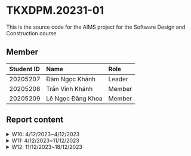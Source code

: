 # TKXDPM.20231-01

This is the source code for the AIMS project for the Software Design and Construction course

## Member 
| Student ID  | Name               | Role    |
|:------------|:-------------------|:--------|
| 20205207    | Đàm Ngọc Khánh     | Leader  |
| 20205208    | Trần Vinh Khánh    | Member  |
| 20205209    | Lê Ngọc Đăng Khoa  | Member  |

## Report content 

<details>
  <summary>W10: 4/12/2023~4/12/2023 </summary>
<br>
<details>
<summary>Đàm Ngọc Khánh</summary>
<br>

- Assigned tasks:
    - Bổ sung class Media
    - Cài đặt MediaDao để lấy data
    - Tạo file FXML và hiển thị các media lên home
    - Phân tích coupling liên quan đến task đã làm

- Implementation details:
    - Pull Request(s):[#6](https://github.com/TVKain/TKXDPM.VP.20231/pull/6) [#9](https://github.com/TVKain/TKXDPM.VP.20231/pull/9) [#10](https://github.com/TVKain/TKXDPM.VP.20231/pull/10)
    - Specific implementation details:
        - Cài đặt lớp Media
        - Cài đặt giao diện cho SqliteMediaDao
        - Cài đặt HomeViewHandler.java và MediaHomeViewHandler.java để có thể show giao diện

</details>

<details>
<summary>Trần Vinh Khánh</summary>
<br>

- Assigned tasks:
    - Set up the base for the project
    - Implement cart class
    - Analyzes coupling for the cart class 
    - Implement admin login features

- Implementation details:
    - Pull Request(s): [#8](https://github.com/TVKain/TKXDPM.VP.20231/pull/8) [#7](https://github.com/TVKain/TKXDPM.VP.20231/pull/7) [#5](https://github.com/TVKain/TKXDPM.VP.20231/pull/5) [#1](https://github.com/TVKain/TKXDPM.VP.20231/pull/1) [#2](https://github.com/TVKain/TKXDPM.VP.20231/pull/2) [#4](https://github.com/TVKain/TKXDPM.VP.20231/pull/4)
    - Specific implementation details:
        - Structure folder for the project
        - Implement the utility classes: Screen and Popup 
        - Implement the Dao interface 
        - Implement the Database connector 
        - Implement cart class 

</details>

<details>
<summary>Lê Ngọc Đăng Khoa</summary>
<br>

- Assigned tasks:
    - Implement search by title

- Implementation details:
    - Pull Request(s): [23](https://github.com/TVKain/TKXDPM.VP.20231/pull/23)
    - Specific implementation details:
        - Implement search by title

</details>

</details>


<details>
  <summary>W11: 4/12/2023~11/12/2023 </summary>
<br>
<details>
<summary>Đàm Ngọc Khánh</summary>
<br>

- Assigned tasks:
    - Sửa đổi lớp Media
    - Cài đặt thực thi khi click nút đặt hàng và add to cart
    - Phân tích cohesion dao

- Implementation details:
    - Pull Request(s):[#26](https://github.com/TVKain/TKXDPM.VP.20231/pull/26) [#28](https://github.com/TVKain/TKXDPM.VP.20231/pull/28) [#18](https://github.com/TVKain/TKXDPM.VP.20231/pull/18) [#19](https://github.com/TVKain/TKXDPM.VP.20231/pull/19) [#20](https://github.com/TVKain/TKXDPM.VP.20231/pull/20) [#21](https://github.com/TVKain/TKXDPM.VP.20231/pull/21)
    - Specific implementation details:
        - Sửa đổi kiểu dữ liệu Media và các lớp liên quan
        - Cài đặt chức năng đặt hàng và thêm màn hình giỏ hàng
        - Tạo file FXML và hiển thị các media lên màn hình giỏ hàng

</details>

<details>
<summary>Trần Vinh Khánh</summary>
<br>

- Assigned tasks:
    - Fix the cart class 
    - Analyze cohesion for Cart.java Application.java 
    - Implement Login Screen for the application
- Implementation details:
    - Pull Request(s): [#24](https://github.com/TVKain/TKXDPM.VP.20231/pull/24) [#22](https://github.com/TVKain/TKXDPM.VP.20231/pull/22) [#14](https://github.com/TVKain/TKXDPM.VP.20231/pull/14) [#15](https://github.com/TVKain/TKXDPM.VP.20231/pull/15) [#16](https://github.com/TVKain/TKXDPM.VP.20231/pull/16) [#17](https://github.com/TVKain/TKXDPM.VP.20231/pull/17)
    - Specific implementation details:
        - Fix some methods in the cart class 
        - Analyze cohesion 
        - Implement the fxml file for the login screen along with the corresponding view handler

</details>

<details>
<summary>Lê Ngọc Đăng Khoa</summary>
<br>

- Assigned tasks:
    - Implement search by title

- Implementation details:
    - Pull Request(s): [23](https://github.com/TVKain/TKXDPM.VP.20231/pull/23)
    - Specific implementation details:
        - Implement search by title

</details>

</details>


<details>
  <summary>W12: 11/12/2023~18/12/2023 </summary>
<br>
<details>
<summary>Đàm Ngọc Khánh</summary>
<br>

- Assigned tasks:
    - Sửa đổi lớp Media
    - Cài đặt thực thi khi click nút đặt hàng và add to cart
    - Phân tích cohesion dao

- Implementation details:
    - Pull Request(s):[#26](https://github.com/TVKain/TKXDPM.VP.20231/pull/26) [#28](https://github.com/TVKain/TKXDPM.VP.20231/pull/28) [#18](https://github.com/TVKain/TKXDPM.VP.20231/pull/18) [#19](https://github.com/TVKain/TKXDPM.VP.20231/pull/19) [#20](https://github.com/TVKain/TKXDPM.VP.20231/pull/20) [#21](https://github.com/TVKain/TKXDPM.VP.20231/pull/21)
    - Specific implementation details:
        - Sửa đổi kiểu dữ liệu Media và các lớp liên quan
        - Cài đặt chức năng đặt hàng và thêm màn hình giỏ hàng
        - Tạo file FXML và hiển thị các media lên màn hình giỏ hàng

</details>

<details>
<summary>Trần Vinh Khánh</summary>
<br>

- Assigned tasks:
    - Implement Delivery Info screen and part of Place Order Controller
    - SOLID Analysis for Cart class and AdminLoginController
- Implementation details:
    - Pull Request(s): [34](https://github.com/TVKain/TKXDPM.VP.20231-04/pull/34) [33](https://github.com/TVKain/TKXDPM.VP.20231-04/pull/33) [32](https://github.com/TVKain/TKXDPM.VP.20231-04/pull/32)
    - Specific implementation details:
        - Add FXML file, DeliveryInfoViewHandler, PlaceOrderController, Factory class for DeliveryInfo and RushDeliveryInfo 
        - Add Delivery Info Validator factory class 
        - SOLID Analysis 

</details>

<details>
<summary>Lê Ngọc Đăng Khoa</summary>
<br>

- Assigned tasks:
    - Implement search by title
    - SOLID Analysis for HomeViewHandler, CartViewHandler, CartMediaViewHandler and MediaHomeViewHandler

- Implementation details:
    - Pull Request(s): [23](https://github.com/TVKain/TKXDPM.VP.20231/pull/23)
    - Specific implementation details:
        - Implement search by title

</details>

</details>
